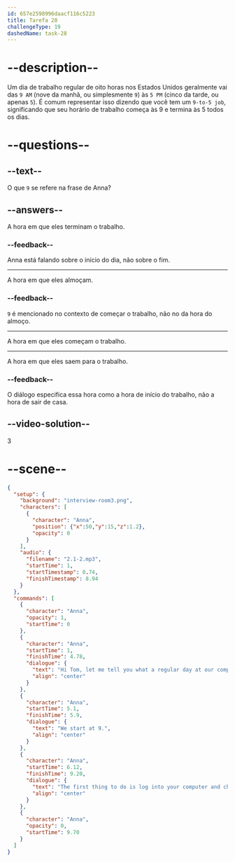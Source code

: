 ```yaml
---
id: 657e2598996daacf116c5223
title: Tarefa 28
challengeType: 19
dashedName: task-28
---
```


# --description--

Um dia de trabalho regular de oito horas nos Estados Unidos geralmente vai das `9 AM` (nove da manhã, ou simplesmente `9`) às `5 PM` (cinco da tarde, ou apenas `5`). É comum representar isso dizendo que você tem um `9-to-5 job`, significando que seu horário de trabalho começa às 9 e termina às 5 todos os dias.

# --questions--

## --text--

O que `9` se refere na frase de Anna?

## --answers--

A hora em que eles terminam o trabalho.

### --feedback--

Anna está falando sobre o início do dia, não sobre o fim.

---

A hora em que eles almoçam.

### --feedback--

`9` é mencionado no contexto de começar o trabalho, não no da hora do almoço.

---

A hora em que eles começam o trabalho.

---

A hora em que eles saem para o trabalho.

### --feedback--

O diálogo especifica essa hora como a hora de início do trabalho, não a hora de sair de casa.

## --video-solution--

3

# --scene--

```json
{
  "setup": {
    "background": "interview-room3.png",
    "characters": [
      {
        "character": "Anna",
        "position": {"x":50,"y":15,"z":1.2},
        "opacity": 0
      }
    ],
    "audio": {
      "filename": "2.1-2.mp3",
      "startTime": 1,
      "startTimestamp": 0.74,
      "finishTimestamp": 8.94
    }
  },
  "commands": [
    {
      "character": "Anna",
      "opacity": 1,
      "startTime": 0
    },
    {
      "character": "Anna",
      "startTime": 1,
      "finishTime": 4.78,
      "dialogue": {
        "text": "Hi Tom, let me tell you what a regular day at our company normally looks like.",
        "align": "center"
      }
    },
    {
      "character": "Anna",
      "startTime": 5.1,
      "finishTime": 5.9,
      "dialogue": {
        "text": "We start at 9.",
        "align": "center"
      }
    },
    {
      "character": "Anna",
      "startTime": 6.12,
      "finishTime": 9.20,
      "dialogue": {
        "text": "The first thing to do is log into your computer and check your emails.",
        "align": "center"
      }
    },
    {
      "character": "Anna",
      "opacity": 0,
      "startTime": 9.70
    }
  ]
}
```
